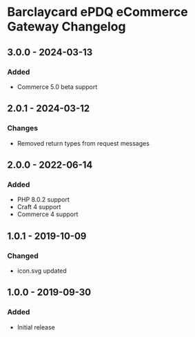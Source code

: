 # Barclaycard ePDQ eCommerce Gateway Changelog

## 3.0.0 - 2024-03-13

### Added

- Commerce 5.0 beta support

## 2.0.1 - 2024-03-12

### Changes

- Removed return types from request messages

## 2.0.0 - 2022-06-14

### Added

- PHP 8.0.2 support
- Craft 4 support
- Commerce 4 support

## 1.0.1 - 2019-10-09

### Changed

- icon.svg updated

## 1.0.0 - 2019-09-30

### Added

- Initial release
